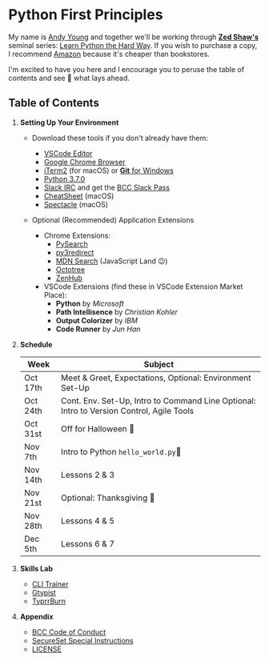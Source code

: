 # **Python First Principles**

My name is [Andy Young](http://www.atydev.com) and together we'll be working through [**Zed Shaw's**](https://zedshaw.com/) seminal series: [Learn Python the Hard Way](https://learnpythonthehardway.org/python3/). If you wish to purchase a copy, I recommend [Amazon](https://www.amazon.com/dp/0134692888/ref=cm_sw_r_tw_dp_U_x_zINWBbFZ3SCM1) because it's cheaper than bookstores.

I'm excited to have you here and I encourage you to peruse the table of contents and see :eyes: what lays ahead.

## Table of Contents

1. **Setting Up Your Environment**
    * Download these tools if you don't already have them:
        * [VSCode Editor](https://code.visualstudio.com/)
        * [Google Chrome Browser](https://www.google.com/chrome/)
        * [iTerm2](https://www.iterm2.com/) (for macOS) or [**Git** for Windows](https://gitforwindows.org/)
        * [Python 3.7.0](https://www.python.org/)
        * [Slack IRC](https://slack.com/downloads/osx) and get the [BCC Slack Pass](https://slackpass.io/bootcamperscollective)
        * [CheatSheet](https://mediaatelier.com/CheatSheet/?lang=en) (macOS)
        * [Spectacle](https://www.spectacleapp.com/) (macOS)

    * Optional (Recommended) Application Extensions
        * Chrome Extensions:
          * [PySearch](https://chrome.google.com/webstore/detail/pysearch/mgafifalcjnaabbfdhindeageajlijjk)
          * [py3redirect](https://chrome.google.com/webstore/detail/py3redirect/codfjigcljdnlklcaopdciclmmdandig)
          * [MDN Search](https://chrome.google.com/webstore/detail/mdn-search/ffpifaemeofjmncjdbegmbpcdaemkeoc) (JavaScript Land :wink:)
          * [Octotree](https://chrome.google.com/webstore/detail/octotree/bkhaagjahfmjljalopjnoealnfndnagc?hl=en-US)
          * [ZenHub](https://app.zenhub.com/login)
        * VSCode Extensions (find these in VSCode Extension Market Place):
          * **Python** by _Microsoft_
          * **Path Intellisence** by _Christian Kohler_
          * **Output Colorizer** by _IBM_
          * **Code Runner** by _Jun Han_

2. **Schedule**

    Week | Subject
    ------------ | -------------
    Oct 17th | Meet &amp; Greet, Expectations, Optional: Environment Set-Up
    Oct 24th | Cont. Env. Set-Up, Intro to Command Line Optional: Intro to Version Control, Agile Tools
    Oct 31st | Off for Halloween 🎃
    Nov 7th  | Intro to Python `hello_world.py`:snake:
    Nov 14th | Lessons 2 &amp; 3
    Nov 21st | Optional: Thanksgiving :turkey:
    Nov 28th | Lessons 4 &amp; 5
    Dec 5th  | Lessons 6 &amp; 7

3. **Skills Lab**

    * [CLI Trainer](https://andy-young.github.io/CLI-First-Principles/commands.html)
    * [Gtypist](https://www.gnu.org/software/gtypist/index.html#downloading)
    * [TyprrBurn](https://www.gnu.org/software/gtypist/index.html#downloading)

4. **Appendix**

    * [BCC Code of Conduct](https://github.com/andy-young/Python-First-Principles/blob/master/Admin/CodeOfConduct.md)
    * [SecureSet Special Instructions](https://github.com/andy-young/Python-First-Principles/blob/master/Admin/SecureSetInfo.md)
    * [LICENSE](https://github.com/andy-young/Python-First-Principles/blob/master/Admin/LICENSE)